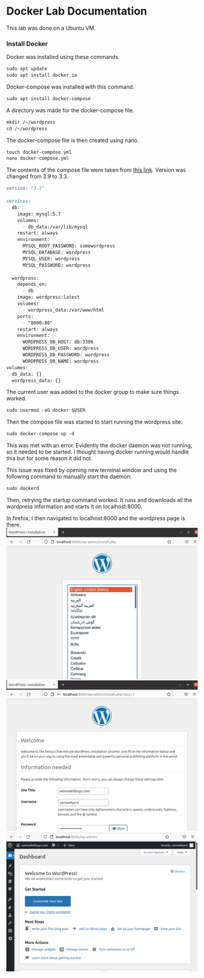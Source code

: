 # Docker Lab Documentation

This lab was done on a Ubuntu VM.

### Install Docker

Docker was installed using these commands.
```markdown
sudo apt update
sudo apt install docker.io
```
Docker-compose was installed with this command.
```markdown
sudo apt install docker-compose
```
A directory was made for the docker-compose file.
```markdown
mkdir /~/wordpress
cd /~/wordpress
```
The docker-compose file is then created using nano.
```markdown
touch docker-compose.yml
nano docker-compose.yml
```
The contents of the compose file were taken from [this link](https://docs.docker.com/samples/wordpress/). Version was changed from 3.9 to 3.3.
```markdown
version: "3.3"
    
services:
  db:
    image: mysql:5.7
    volumes:
      - db_data:/var/lib/mysql
    restart: always
    environment:
      MYSQL_ROOT_PASSWORD: somewordpress
      MYSQL_DATABASE: wordpress
      MYSQL_USER: wordpress
      MYSQL_PASSWORD: wordpress
    
  wordpress:
    depends_on:
      - db
    image: wordpress:latest
    volumes:
      - wordpress_data:/var/www/html
    ports:
      - "8000:80"
    restart: always
    environment:
      WORDPRESS_DB_HOST: db:3306
      WORDPRESS_DB_USER: wordpress
      WORDPRESS_DB_PASSWORD: wordpress
      WORDPRESS_DB_NAME: wordpress
volumes:
  db_data: {}
  wordpress_data: {}
```

The current user was added to the docker group to make sure things worked.
```markdown
sudo usermod -aG docker $USER
```
Then the compose file was started to start running the wordpress site.
```markdown
sudo docker-compose up -d
```
This was met with an error. Evidently the docker daemon was not running, so it needed to be started. I thought having docker running would handle this but for some reason it did not.

This issue was fixed by opening new terminal window and using the following command to manually start the daemon:
```markdown
sudo dockerd
```
Then, retrying the startup command worked. It runs and downloads all the wordpress information and starts it on localhost:8000.

In firefox, I then navigated to localhost:8000 and the wordpress page is there.
![The initial wordpress page.](/images/initialimage.png)
![The wordpress setup page.](/images/setuppage.png)
![The wordpress dashboard.](/images/wordpressdashboard.png)
